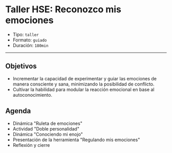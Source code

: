 # Taller HSE: Reconozco mis emociones

- Tipo: `taller`
- Formato: `guiado`
- Duración: `180min`

***

## Objetivos

- Incrementar la capacidad de experimentar y guiar las emociones de manera
  consciente y sana, minimizando la posibilidad de conflicto.
- Cultivar la habilidad para modular la reacción emocional en base al
  autoconocimiento.

## Agenda

- Dinámica "Ruleta de emociones"
- Actividad "Doble personalidad"
- Dinámica "Conociendo mi enojo"
- Presentación de la herramienta "Regulando mis emociones"
- Reflexión y cierre
